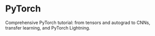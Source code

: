 # PyTorch
Comprehensive PyTorch tutorial: from tensors and autograd to CNNs, transfer learning, and PyTorch Lightning.
